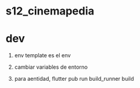 # s12_cinemapedia

# dev

1. env template es el env
2. cambiar variables de entorno

3. para aentidad, flutter pub run build_runner build